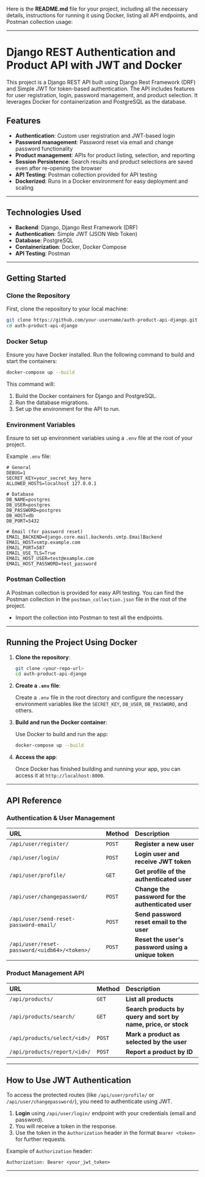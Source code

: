 Here is the **README.md** file for your project, including all the necessary details, instructions for running it using Docker, listing all API endpoints, and Postman collection usage:

---

# **Django REST Authentication and Product API with JWT and Docker**

This project is a Django REST API built using Django Rest Framework (DRF) and Simple JWT for token-based authentication. The API includes features for user registration, login, password management, and product selection. It leverages Docker for containerization and PostgreSQL as the database.

## **Features**

- **Authentication**: Custom user registration and JWT-based login
- **Password management**: Password reset via email and change password functionality
- **Product management**: APIs for product listing, selection, and reporting
- **Session Persistence**: Search results and product selections are saved even after re-opening the browser
- **API Testing**: Postman collection provided for API testing
- **Dockerized**: Runs in a Docker environment for easy deployment and scaling

---

## **Technologies Used**

- **Backend**: Django, Django Rest Framework (DRF)
- **Authentication**: Simple JWT (JSON Web Token)
- **Database**: PostgreSQL
- **Containerization**: Docker, Docker Compose
- **API Testing**: Postman

---

## **Getting Started**

### **Clone the Repository**

First, clone the repository to your local machine:

```bash
git clone https://github.com/your-username/auth-product-api-django.git
cd auth-product-api-django
```

### **Docker Setup**

Ensure you have Docker installed. Run the following command to build and start the containers:

```bash
docker-compose up --build
```

This command will:

1. Build the Docker containers for Django and PostgreSQL.
2. Run the database migrations.
3. Set up the environment for the API to run.

### **Environment Variables**

Ensure to set up environment variables using a `.env` file at the root of your project.

Example `.env` file:

```env
# General
DEBUG=1
SECRET_KEY=your_secret_key_here
ALLOWED_HOSTS=localhost 127.0.0.1

# Database
DB_NAME=postgres
DB_USER=postgres
DB_PASSWORD=postgres
DB_HOST=db
DB_PORT=5432

# Email (for password reset)
EMAIL_BACKEND=django.core.mail.backends.smtp.EmailBackend
EMAIL_HOST=smtp.example.com
EMAIL_PORT=587
EMAIL_USE_TLS=True
EMAIL_HOST_USER=test@example.com
EMAIL_HOST_PASSWORD=test_password
```

### **Postman Collection**

A Postman collection is provided for easy API testing. You can find the Postman collection in the `postman_collection.json` file in the root of the project.

- Import the collection into Postman to test all the endpoints.

---

## **Running the Project Using Docker**

1. **Clone the repository**:

   ```bash
   git clone <your-repo-url>
   cd auth-product-api-django
   ```

2. **Create a `.env` file**:

   Create a `.env` file in the root directory and configure the necessary environment variables like the `SECRET_KEY`, `DB_USER`, `DB_PASSWORD`, and others.

3. **Build and run the Docker container**:

   Use Docker to build and run the app:

   ```bash
   docker-compose up --build
   ```

4. **Access the app**:

   Once Docker has finished building and running your app, you can access it at `http://localhost:8000`.

---

## **API Reference**

### **Authentication & User Management**

| URL | Method    | Description                |
| :-------- | :------- | :------------------------- |
| `/api/user/register/` | `POST` | **Register a new user** 
| `/api/user/login/`      | `POST` | **Login user and receive JWT token** |
| `/api/user/profile/`      | `GET` | **Get profile of the authenticated user** |
| `/api/user/changepassword/`      | `POST` | **Change the password for the authenticated user** |
| `/api/user/send-reset-password-email/`      | `POST` | **Send password reset email to the user** |
| `/api/user/reset-password/<uidb64>/<token>/`      | `POST` | **Reset the user's password using a unique token** |

### **Product Management API**

| URL | Method    | Description                |
| :-------- | :------- | :------------------------- |
| `/api/products/` | `GET` | **List all products** 
| `/api/products/search/`      | `GET` | **Search products by query and sort by name, price, or stock** |
| `/api/products/select/<id>/` | `POST` | **Mark a product as selected by the user** |
| `/api/products/report/<id>/` | `POST` | **Report a product by ID** |

---

## **How to Use JWT Authentication**

To access the protected routes (like `/api/user/profile/` or `/api/user/changepassword/`), you need to authenticate using JWT.

1. **Login** using `/api/user/login/` endpoint with your credentials (email and password).
2. You will receive a token in the response.
3. Use the token in the `Authorization` header in the format `Bearer <token>` for further requests.

Example of `Authorization` header:

```
Authorization: Bearer <your_jwt_token>
```

---